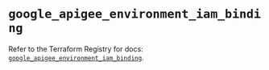 # `google_apigee_environment_iam_binding`

Refer to the Terraform Registry for docs: [`google_apigee_environment_iam_binding`](https://registry.terraform.io/providers/hashicorp/google/6.50.0/docs/resources/apigee_environment_iam_binding).
